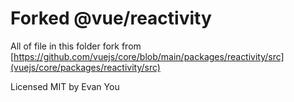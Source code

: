 # Forked @vue/reactivity

All of file in this folder fork from [https://github.com/vuejs/core/blob/main/packages/reactivity/src](vuejs/core/packages/reactivity/src)

Licensed MIT by Evan You
